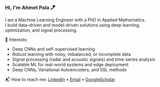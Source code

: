 ### Hi, I'm Ahmet Pala 🪁

I am a Machine Learning Engineer with a PhD in Applied Mathematics.  
I build data-driven and model-driven solutions using deep learning, optimization, and signal processing.

🧠 Interests:
- Deep CNNs and self-supervised learning
- Robust learning with noisy, imbalanced, or incomplete data
- Signal processing (radar and acoustic signals) and time-series analysis 
- Scalable ML for real-world systems and edge deployment
- Deep CNNs, Variational Autoencoders, and SSL methods

📬 How to reach me:
[LinkedIn](https://no.linkedin.com/in/ahmet-pala-13v) • [Email](mailto:ahmtpala13@gmail.com) • [GoogleScholar](https://scholar.google.com/citations?user=6SHnpaYAAAAJ&hl=en)
